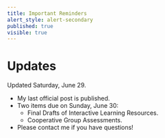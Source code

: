 ```yaml
---
title: Important Reminders
alert_style: alert-secondary
published: true
visible: true
---
```


# Updates
Updated Saturday, June 29.

- My last official post is published.
- Two items due on Sunday, June 30:
  - Final Drafts of Interactive Learning Resources.
  - Cooperative Group Assessments.
- Please contact me if you have questions!

